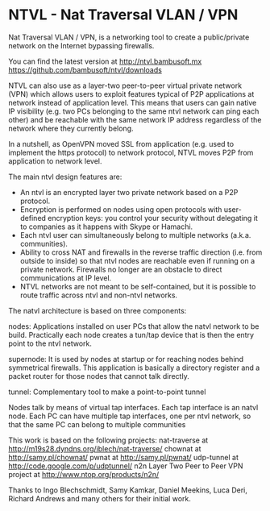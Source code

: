 NTVL - Nat Traversal VLAN / VPN
===============================

Nat Traversal VLAN / VPN, is a networking tool to create a public/private network on the Internet  bypassing firewalls.

You can find the latest version at
	http://ntvl.bambusoft.mx
	https://github.com/bambusoft/ntvl/downloads
	
NTVL can also use as a layer-two peer-to-peer virtual private network (VPN) which allows users to exploit features typical of P2P applications
at network instead of application level. This means that users can gain native IP visibility (e.g. two PCs belonging to the same
ntvl network can ping each other) and be reachable with the same network IP address regardless of the network where they currently belong.

In a nutshell, as OpenVPN moved SSL from application (e.g. used to implement the https protocol) to network protocol, NTVL moves P2P from
application to network level.

The main ntvl design features are:

- An ntvl is an encrypted layer two private network based on a P2P protocol.
- Encryption is performed on nodes using open protocols with user-defined encryption keys:
  you control your security without delegating it to companies as it happens with Skype or Hamachi.
- Each ntvl user can simultaneously belong to multiple networks (a.k.a. communities).
- Ability to cross NAT and firewalls in the reverse traffic direction (i.e. from outside to inside) so that ntvl nodes are reachable
  even if running on a private network. Firewalls no longer are an obstacle to direct communications at IP level.
- NTVL networks are not meant to be self-contained, but it is possible to route traffic across ntvl and non-ntvl networks.

The natvl architecture is based on three components:

nodes:
	Applications installed on user PCs that allow the natvl network to be build.
	Practically each node creates a tun/tap device that is then the entry point to the ntvl network.
	
supernode:
	It is used by nodes at startup or for reaching nodes behind symmetrical firewalls.
	This application is basically a directory register and a packet router for those nodes that cannot talk directly.
	
tunnel:
	Complementary tool to make a point-to-point tunnel

Nodes talk by means of virtual tap interfaces. Each tap interface is an natvl node.
Each PC can have multiple tap interfaces, one per ntvl network, so that the same PC can belong to multiple communities

This work is based on the following projects:
	nat-traverse at http://m19s28.dyndns.org/iblech/nat-traverse/
	chownat at http://samy.pl/chownat/
	pwnat at http://samy.pl/pwnat/
	udp-tunnel at http://code.google.com/p/udptunnel/
	n2n Layer Two Peer to Peer VPN project at http://www.ntop.org/products/n2n/

Thanks to Ingo Blechschmidt, Samy Kamkar, Daniel Meekins, Luca Deri, Richard Andrews and many others for their initial work.
